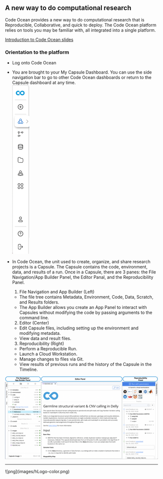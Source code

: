 ## A new way to do computational research

Code Ocean provides a new way to do computational research that is Reproducible, Collaborative, and quick to deploy. The Code Ocean platform relies on tools you may be familiar with, all integrated into a single platform. 

[Introduction to Code Ocean slides]()

### Orientation to the platform

- Log onto Code Ocean
- You are brought to your My Capsule Dashboard. You can use the side navigation bar to go to other Code Ocean dashboards or return to the Capsule dashboard at any time. <br>
![png](images/Navigation_toolbar.png)

- In Code Ocean, the unit used to create, organize, and share research projects is a Capsule. The Capsule contains the code, environment, data, and results of a run. Once in a Capsule, there are 3 panes: the File Navigation/App Builder Panel, the Editor Panal, and the Reproducibility Panel. 

    1. File Navigation and App Builder (Left)
    - The file tree contains Metadata, Environment, Code, Data, Scratch, and Results folders.
    - The App Builder allows you create an App Panel to interact with Capsules without modifying the code by passing arguments to the command line.
    2. Editor (Center)
    - Edit Capsule files, including setting up the environment and modifying metadata.
    - View data and result files.
    3. Reproducibility (Right)
    - Perform a Reproducible Run.
    - Launch a Cloud Workstation.
    - Manage changes to files via Git.
    - View results of previous runs and the history of the Capsule in the Timeline.

![png](images/3_panes_of_capsule_UI.png)


<hr>
![png](images/hLogo-color.png)